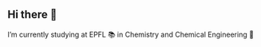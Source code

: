 ## Hi there 👋

I’m currently studying at EPFL 📚 in Chemistry and Chemical Engineering 🧪
<!--
**mminazzo/mminazzo** is a ✨ _special_ ✨ repository because its `README.md` (this file) appears on your GitHub profile.



-->
